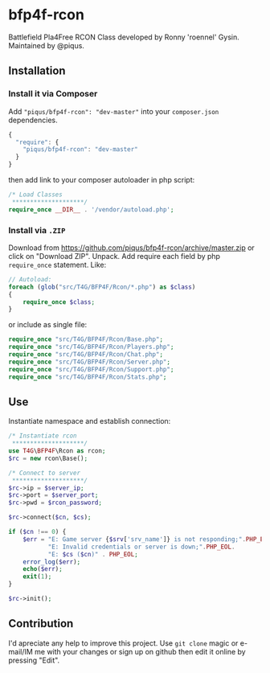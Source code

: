 bfp4f-rcon
==========

Battlefield Pla4Free RCON Class developed by Ronny 'roennel' Gysin. Maintained by @piqus.

## Installation ##

### Install it via Composer ###

Add `"piqus/bfp4f-rcon": "dev-master"` into your `composer.json` dependencies.

```js
{
  "require": {
    "piqus/bfp4f-rcon": "dev-master"
  }
}
```

then add link to your composer autoloader in php script:

```php
/* Load Classes 
 ********************/
require_once __DIR__ . '/vendor/autoload.php';
```


### Install via `.ZIP` ###

Download from https://github.com/piqus/bfp4f-rcon/archive/master.zip or click on 
"Download ZIP". Unpack. Add require each field by php `require_once` statement. Like:


```php
// Autoload:
foreach (glob("src/T4G/BFP4F/Rcon/*.php") as $class)
{
    require_once $class;
}
```

or include as single file:

```php
require_once "src/T4G/BFP4F/Rcon/Base.php";
require_once "src/T4G/BFP4F/Rcon/Players.php";
require_once "src/T4G/BFP4F/Rcon/Chat.php";
require_once "src/T4G/BFP4F/Rcon/Server.php";
require_once "src/T4G/BFP4F/Rcon/Support.php";
require_once "src/T4G/BFP4F/Rcon/Stats.php";
```

## Use ##

Instantiate namespace and establish connection:

```php
/* Instantiate rcon 
 ********************/
use T4G\BFP4F\Rcon as rcon;
$rc = new rcon\Base();

/* Connect to server 
 ********************/
$rc->ip = $server_ip;
$rc->port = $server_port;
$rc->pwd = $rcon_password;

$rc->connect($cn, $cs);

if ($cn !== 0) {
    $err = "E: Game server {$srv['srv_name']} is not responding;".PHP_EOL.
           "E: Invalid credentials or server is down;".PHP_EOL.
           "E: $cs ($cn)" . PHP_EOL;
    error_log($err);
    echo($err);
    exit(1);
}

$rc->init();
```

## Contribution ##

I'd apreciate any help to improve this project. 
Use `git clone` magic or e-mail/IM me with your changes 
or sign up on github then edit it online by pressing "Edit".
